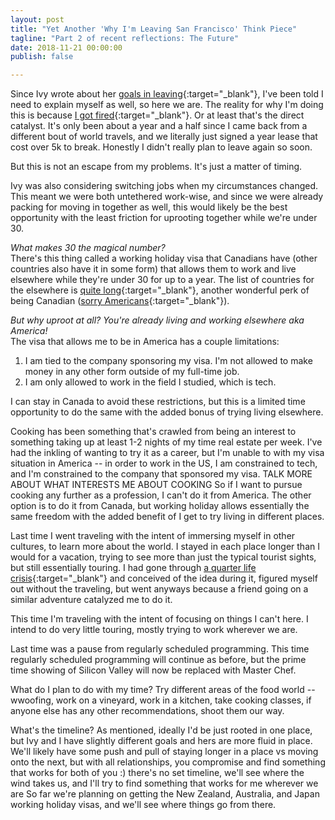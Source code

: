 ```yaml
---
layout: post
title: "Yet Another 'Why I'm Leaving San Francisco' Think Piece"
tagline: "Part 2 of recent reflections: The Future"
date: 2018-11-21 00:00:00
publish: false

---
```


Since Ivy wrote about her [goals in 
leaving](https://medium.com/@ivyxvine/why-im-leaving-san-francisco-ff7b799473ea?fbclid=IwAR27IZejVrP7o3H8bmpCZhgH4YEUaVsCLYQo5_D7bmidPPsPcf-mWmMYTAA){:target="_blank"}, 
I've been told I need to explain myself as well, so here we are.
The reality for why I'm doing this is because [I got 
fired](/blog/fired){:target="_blank"}. Or at least that's the direct catalyst. 
It's only been about a year and a half since I came back from a different bout 
of world travels, and we literally just signed a year lease that cost over 5k to 
break. Honestly I didn't really plan to leave again so soon.

But this is not an escape from my problems. It's just a matter of timing.

Ivy was also considering switching jobs when my circumstances changed. This 
meant we were both untethered work-wise, and since we were already packing for 
moving in together as well, this would likely be the best opportunity with the 
least friction for uprooting together while we're under 30.

_What makes 30 the magical number?_<br/>
There's this thing called a working holiday visa that Canadians have (other 
countries also have it in some form) that allows them to work and live elsewhere 
while they're under 30 for up to a year. The list of countries for the elsewhere 
  is [quite 
  long](https://www.creditwalk.ca/dear-nora-the-ultimate-working-holiday-visa-guide-for-canadians/){:target="_blank"}, 
  another wonderful perk of being Canadian ([sorry 
  Americans](https://www.gooverseas.com/blog/americans-guide-working-holiday-visas){:target="_blank"}).

_But why uproot at all? You're already living and working elsewhere aka 
America!_<br/>
The visa that allows me to be in America has a couple limitations:
1. I am tied to the company sponsoring my visa. I'm not allowed to make money in 
   any other form outside of my full-time job.
2. I am only allowed to work in the field I studied, which is tech.

I can stay in Canada to avoid these restrictions, but this is a limited time 
opportunity to do the same with the added bonus of trying living elsewhere.

Cooking has been something that's crawled from being an interest to something 
taking up at least 1-2 nights of my time real estate per week. I've had the 
inkling of wanting to try it as a career, but I'm unable to with my visa 
situation in America -- in order to work in the US, I am constrained to tech, 
and I'm constrained to the company that sponsored my visa.
TALK MORE ABOUT WHAT INTERESTS ME ABOUT COOKING
So if I want to pursue cooking any further as a profession, I can't do it from America. The other option is to do it from Canada, but working holiday allows essentially the same freedom with the added benefit of I get to try living in different places.

Last time I went traveling with the intent of immersing myself in other 
cultures, to learn more about the world. I stayed in each place longer than I 
would for a vacation, trying to see more than just the typical tourist sights, 
but still essentially touring. I had gone through [a quarter life 
crisis](/blog/imperfection){:target="_blank"} and conceived of the idea during 
it, figured myself out without the traveling, but went anyways because a friend 
going on a similar adventure catalyzed me to do it.

This time I'm traveling with the intent of focusing on things I can't here. I 
intend to do very little touring, mostly trying to work wherever we are.

Last time was a pause from regularly scheduled programming. This time regularly 
scheduled programming will continue as before, but the prime time showing of 
Silicon Valley will now be replaced with Master Chef.

What do I plan to do with my time?
Try different areas of the food world -- wwoofing, work on a vineyard, work in a kitchen, take cooking classes, if anyone else has any other recommendations, shoot them our way.

What's the timeline?
As mentioned, ideally I'd be just rooted in one place, but Ivy and I have slightly different goals and hers are more fluid in place. We'll likely have some push and pull of staying longer in a place vs moving onto the next, but with all relationships, you compromise and find something that works for both of you :) there's no set timeline, we'll see where the wind takes us, and I'll try to find something that works for me wherever we are
So far we're planning on getting the New Zealand, Australia, and Japan working holiday visas, and we'll see where things go from there.

